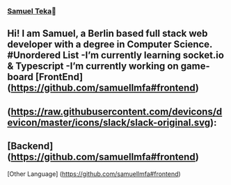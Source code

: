 ###  [Samuel Teka](https://www.https://github.com/samuellmfa)👋
Hi! I am Samuel, a Berlin based full stack web developer with a degree in Computer Science.
#Unordered List
-I’m currently learning socket.io & Typescript
-I’m currently working on game-board
[FrontEnd] (https://github.com/samuellmfa#frontend)
---
(https://raw.githubusercontent.com/devicons/devicon/master/icons/slack/slack-original.svg):
---
[Backend] (https://github.com/samuellmfa#frontend)
---
[Other Language] (https://github.com/samuellmfa#frontend)

